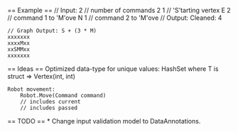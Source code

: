 == Example ==
    // Input:
    2       // number of commands
    2 1     // 'S'tarting vertex
    E 2     // command 1 to 'M'ove
    N 1     // command 2 to 'M'ove
    // Output:
    Cleaned: 4

    // Graph Output: S + (3 * M)
    xxxxxxx
    xxxxMxx
    xxSMMxx
    xxxxxxx


== Ideas ==
    Optimized data-type for unique values:
        HashSet<T> where T is struct => Vertex(int, int)
    
    Robot movement:
        Robot.Move(Command command)
        // includes current
        // includes passed

== TODO ==
	* Change input validation model to DataAnnotations.
